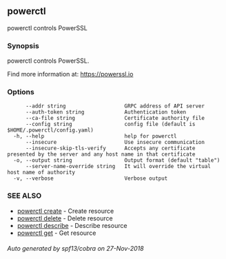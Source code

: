 ## powerctl

powerctl controls PowerSSL

### Synopsis

powerctl controls PowerSSL.

Find more information at: https://powerssl.io

### Options

```
      --addr string                   GRPC address of API server
      --auth-token string             Authentication token
      --ca-file string                Certificate authority file
      --config string                 config file (default is $HOME/.powerctl/config.yaml)
  -h, --help                          help for powerctl
      --insecure                      Use insecure communication
      --insecure-skip-tls-verify      Accepts any certificate presented by the server and any host name in that certificate
  -o, --output string                 Output format (default "table")
      --server-name-override string   It will override the virtual host name of authority
  -v, --verbose                       Verbose output
```

### SEE ALSO

* [powerctl create](powerctl_create.md)	 - Create resource
* [powerctl delete](powerctl_delete.md)	 - Delete resource
* [powerctl describe](powerctl_describe.md)	 - Describe resource
* [powerctl get](powerctl_get.md)	 - Get resource

###### Auto generated by spf13/cobra on 27-Nov-2018
